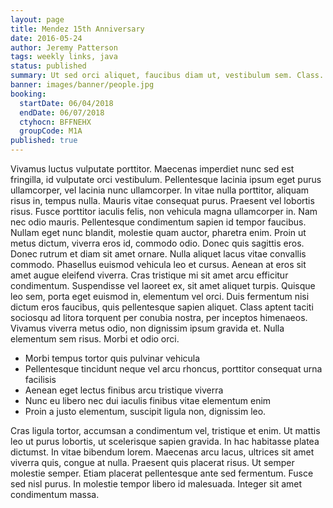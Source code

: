 ```yaml
---
layout: page
title: Mendez 15th Anniversary
date: 2016-05-24
author: Jeremy Patterson
tags: weekly links, java
status: published
summary: Ut sed orci aliquet, faucibus diam ut, vestibulum sem. Class.
banner: images/banner/people.jpg
booking:
  startDate: 06/04/2018
  endDate: 06/07/2018
  ctyhocn: BFFNEHX
  groupCode: M1A
published: true
---
```

Vivamus luctus vulputate porttitor. Maecenas imperdiet nunc sed est fringilla, id vulputate orci vestibulum. Pellentesque lacinia ipsum eget purus ullamcorper, vel lacinia nunc ullamcorper. In vitae nulla porttitor, aliquam risus in, tempus nulla. Mauris vitae consequat purus. Praesent vel lobortis risus. Fusce porttitor iaculis felis, non vehicula magna ullamcorper in. Nam nec odio mauris. Pellentesque condimentum sapien id tempor faucibus. Nullam eget nunc blandit, molestie quam auctor, pharetra enim. Proin ut metus dictum, viverra eros id, commodo odio. Donec quis sagittis eros. Donec rutrum et diam sit amet ornare.
Nulla aliquet lacus vitae convallis commodo. Phasellus euismod vehicula leo et cursus. Aenean at eros sit amet augue eleifend viverra. Cras tristique mi sit amet arcu efficitur condimentum. Suspendisse vel laoreet ex, sit amet aliquet turpis. Quisque leo sem, porta eget euismod in, elementum vel orci. Duis fermentum nisi dictum eros faucibus, quis pellentesque sapien aliquet. Class aptent taciti sociosqu ad litora torquent per conubia nostra, per inceptos himenaeos. Vivamus viverra metus odio, non dignissim ipsum gravida et. Nulla elementum sem risus. Morbi et odio orci.

* Morbi tempus tortor quis pulvinar vehicula
* Pellentesque tincidunt neque vel arcu rhoncus, porttitor consequat urna facilisis
* Aenean eget lectus finibus arcu tristique viverra
* Nunc eu libero nec dui iaculis finibus vitae elementum enim
* Proin a justo elementum, suscipit ligula non, dignissim leo.

Cras ligula tortor, accumsan a condimentum vel, tristique et enim. Ut mattis leo ut purus lobortis, ut scelerisque sapien gravida. In hac habitasse platea dictumst. In vitae bibendum lorem. Maecenas arcu lacus, ultrices sit amet viverra quis, congue at nulla. Praesent quis placerat risus. Ut semper molestie semper. Etiam placerat pellentesque ante sed fermentum. Fusce sed nisl purus. In molestie tempor libero id malesuada. Integer sit amet condimentum massa.

